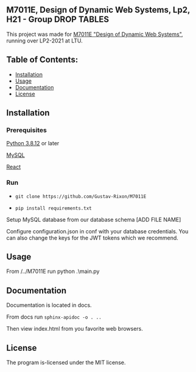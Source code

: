 ## M7011E, Design of Dynamic Web Systems, Lp2, H21 - Group DROP TABLES

This project was made for [M7011E "Design of Dynamic Web Systems"](https://www.ltu.se/edu/course/M70/M7011E/M7011E-Design-av-dynamiska-webbsystem-1.68712?kursView=kursplan&l=en), running over LP2-2021 at LTU.

## Table of Contents:

-  [Installation](#installation)
-  [Usage](#usage)
-  [Documentation](#documentation)
-  [License](#license)


## Installation

### Prerequisites
  [Python 3.8.12](https://www.python.org/) or later
  
  [MySQL](https://www.mysql.com/)
  
  [React](https://reactjs.org/)

### Run
  * `git clone https://github.com/Gustav-Rixon/M7011E`
  
  * `pip install requirements.txt`
  
  Setup MySQL database from our database schema [ADD FILE NAME]
  
  Configure configuration.json in conf with your database credentials. You can also change the keys for the JWT tokens which we recommend. 
  
## Usage

From /../M7011E run python .\main.py


## Documentation

Documentation is located in docs.

From docs run `sphinx-apidoc -o . ..`

Then view index.html from you favorite web browsers.

## License

The program is-licensed under the MIT license.
